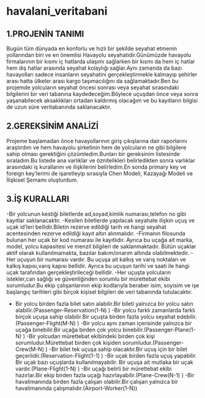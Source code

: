 # havalani_veritabani
 ## 1.PROJENİN TANIMI
Bugün tüm dünyada en konforlu ve hızlı bir şekilde seyahat etmenin yollarından biri ve en 
önemlisi Havayolu seyahatidir.Günümüzde havayolu firmalarının bir kısmı iç hatlarda 
ulaşımı sağlarken bir kısmı da hem iç hatlar hem dış hatlar arasında seyahat kolaylığı 
sağlar.Aynı zamanda da bazı havayolları sadece insanların seyahatini gerçekleştirmekle 
kalmayıp şehirler arası hatta ülkeler arası kargo taşımacılığını da sağlamaktadır.Ben bu 
projemde yolcuların seyahat öncesi sonrası veya seyahat sırasındaki bilgilerini bir veri 
tabanına kaydedeceğim.Böylece uçuşdan önce veya sonra yaşanabilecek aksaklıkları 
ortadan kaldırmış olacağım ve bu kayıtların bilgisi de uzun süre veritabanında 
saklanacaktır.
## 2.GEREKSİNİM ANALİZİ
Projeme başlamadan önce havayollarının giriş çıkışlarına dair raporlarını araştırdım ve hem 
havayolu şirketinin hem de yolcuların ne gibi bilgilere sahip olması gerektiğini 
çözümledim.Bunları bir gereksinim listesinde sıraladım.Bu listede ana varlıklar ve 
öznitelikleri belirledikten sonra varlıklar arasındaki iş kurallarını ve ilişkilerini belirledim.En 
sonda primary key ve foreign key’lerimi de işaretleyip sırasıyla Chen Modeli, Kazayağı 
Modeli ve İlişkisel Şemamı oluşturdum.
## 3.İŞ KURALLARI
-Bir yolcunun kestiği biletlerde ad,soyad,kimlik numarası,telefon no gibi kayıtlar 
saklanacaktır.
-Kesilen biletlerde yapılacak seyahate ilişkin uçuş ve uçak id’leri bellidir.Biletin rezerve 
edildiği tarih ve hangi seyahat acentesinden rezerve edildiği kayıt altın alınmalıdır.
-Firmanın filosunda bulunan her uçak bir kod numarası ile kayıtlıdır. Ayrıca bu uçağa ait 
marka, model, yolcu kapasitesi ve menzil bilgileri de saklanmaktadır. Bütün uçaklar aktif 
olarak kullanılmamakta, bazılar bakım/onarım altında olabilmektedir.
-Her uçuşun bir numarası vardır. Bu uçuşa ait kalkış ve varış noktaları ve kalkış kapısı,varış 
kapısı bellidir. Ayrıca bu uçuşun tarihi ve saati ile hangi uçak tarafından gerçekleştirileceği 
bellidir.
-Her uçuşta yolcuların istekler,can sağlığı ve güvenliğinden sorumlu bir mürettebat ekibi 
sorumludur.Bu ekip çalışanlarının ekip kodlarıyla beraber isim, soyisim ve işe başlangıç 
tarihleri gibi birçok kişisel bilgileri de veri tabanında tutulacaktır.
- Bir yolcu birden fazla bilet satın alabilir.Bir bileti yalnızca bir yolcu satın 
alabilir.(Passenger-Reservation(1-N) )
-Bir yolcu farklı zamanlarda farklı birçok uçuşa sahip olabilir.Bir uçuşta birden fazla yolcu 
seyahat edebilir.(Passenger-Flight(M-N) )
-Bir yolcu aynı zaman içerisinde yalnızca bir uçağa binebilir.Bir uçağa birden çok yolcu 
binebilir.(Passenger-Plane(1-N) )
-Bir yolcudan mürettebat ekibindeki birden çok kişi sorumludur.Mürettebat birden çok 
kişiden sorumludur.(Passenger-Crew(M-N) )
-Bir bilet tek uçuşa sahip olacaktır.Bir uçuş için bir bilet geçerlidir.(Reservation-Flight(1-1) )
-Bir uçak birden fazla uçuş yapabilir. Bir uçak bazı uçuşlarda kullanılmayabilir. Bir uçuşa ait 
mutlaka bir uçak vardır.(Plane-Flight(1-N) )
-Bir uçağı belirli bir mürettebat ekibi hazırlar.Bir ekip birden fazla uçağı 
hazırlayabilir.(Plane-Crew(N-1) )
-Bir havalimanında birden fazla çalışan olabilir.Bir çalışan yalnızca bir havalimanında 
çalışmalıdır.(Airport-Worker(1-N))

